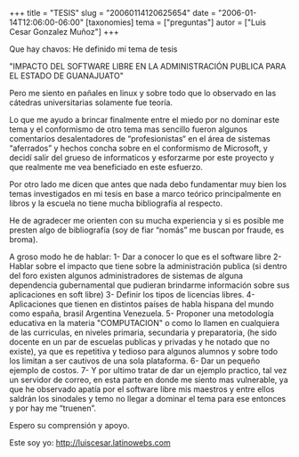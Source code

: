 +++
title = "TESIS"
slug = "20060114120625654"
date = "2006-01-14T12:06:00-06:00"
[taxonomies]
tema = ["preguntas"]
autor = ["Luis Cesar Gonzalez Muñoz"]
+++

Que hay chavos: He definido mi tema de tesis

"IMPACTO DEL SOFTWARE LIBRE EN LA ADMINISTRACIÓN PUBLICA PARA EL ESTADO
DE GUANAJUATO"

Pero me siento en pañales en linux y sobre todo que lo observado en las
cátedras universitarias solamente fue teoría.

<!-- more -->
Lo que me ayudo a brincar finalmente entre el miedo por no dominar este
tema y el conformismo de otro tema mas sencillo fueron algunos
comentarios desalentadores de “profesionistas“ en el área de sistemas
“aferrados” y hechos concha sobre en el conformismo de Microsoft, y
decidí salir del grueso de informaticos y esforzarme por este proyecto y
que realmente me vea beneficiado en este esfuerzo.

Por otro lado me dicen que antes que nada debo fundamentar muy bien los
temas investigados en mi tesis en base a marco teórico principalmente en
libros y la escuela no tiene mucha bibliografía al respecto.

He de agradecer me orienten con su mucha experiencia y si es posible me
presten algo de bibliografía (soy de fiar “nomás” me buscan por fraude,
es broma).

A groso modo he de hablar: 1- Dar a conocer lo que es el software libre
2- Hablar sobre el impacto que tiene sobre la administración publica (si
dentro del foro existen algunos administradores de sistemas de alguna
dependencia gubernamental que pudieran brindarme información sobre sus
aplicaciones en soft libre) 3- Definir los tipos de licencias libres. 4-
Aplicaciones que tienen en distintos países de habla hispana del mundo
como españa, brasil Argentina Venezuela. 5- Proponer una metodología
educativa en la materia "COMPUTACION" o como lo llamen en cualquiera de
las curriculas, en niveles primaria, secundaria y preparatoria, (he sido
docente en un par de escuelas publicas y privadas y he notado que no
existe), ya que es repetitiva y tedioso para algunos alumnos y sobre
todo los limitan a ser cautivos de una sola plataforma. 6- Dar un
pequeño ejemplo de costos. 7- Y por ultimo tratar de dar un ejemplo
practico, tal vez un servidor de correo, en esta parte en donde me
siento mas vulnerable, ya que he observado apatía por el software libre
mis maestros y entre ellos saldrán los sinodales y temo no llegar a
dominar el tema para ese entonces y por hay me “truenen”.

Espero su comprensión y apoyo.

Este soy yo:
<a href="http://luiscesar.latinowebs.com">http://luiscesar.latinowebs.com</a>

